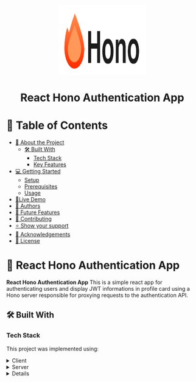 <a name="readme-top"></a>

<div align="center">
    <img src='./public/images/hono-title.png' width =230 height=185 alt='App Logo'/>
  <h1><b>React Hono Authentication App</b></h1>
</div>

<!-- TABLE OF CONTENTS -->

# 📗 Table of Contents

- [📖 About the Project](#about-project)
  - [🛠 Built With](#built-with)
    - [Tech Stack](#tech-stack)
    - [Key Features](#key-features)
- [💻 Getting Started](#getting-started)
  - [Setup](#setup)
  - [Prerequisites](#prerequisites)
  - [Usage](#usage)
- [🚀Live Demo](#livedemo)
- [👥 Authors](#authors)
- [🔭 Future Features](#future-features)
- [🤝 Contributing](#contributing)
- [⭐️ Show your support](#support)
- [🙏 Acknowledgements](#acknowledgements)
- [📝 License](#license)

# 📖 React Hono Authentication App <a name="about-project"></a>

**React Hono Authentication App** This is a simple react app for authenticating users and display JWT informations in profile card using a Hono server responsible for proxying requests to the authentication API.


## 🛠 Built With <a name="built-with"></a>

### Tech Stack <a name="tech-stack"></a>

This project was implemented using:

<details>
  <summary>Client</summary>
  <ul>
    <li><a href="https://nextjs.org/">Next.js</a></li>
  </ul>
</details>

<details>
  <summary>Server</summary>
  <ul>
    <li><a href="https://hono.dev/">Hono</a></li>
  </ul>
</details>

<details>

### Key Features <a name="key-features"></a>

- **Authentication with Hono server**
- **Manage Global state with Redux**
- **Display profile from JWT response data**
- **Logout**

<p align="right">(<a href="#readme-top">back to top</a>)</p>

## 💻 Getting Started <a name="getting-started"></a>

To get a local copy up and running, follow these steps:

### Prerequisites

In order to run this project you need to have installed:

- [ ] You’ll need to have Nodejs on your machine.

Optionally, in order to modify this project you should to have installed:

- [ ] Git.

- [ ] Code editor like: [Visual Studio code](https://code.visualstudio.com/), or others...

### Setup

To clone this repository to your desired folder:

```console
git clone https://github.com/chiztechnology/react-hono-authentication-app.git
```

- Access the cloned directory with:

```console
cd react-hono-authentication-app
```

- Open it with your favorite code editor.

### Usage


In order to launch the app, it's mandatory to install the node dependencies then run the project

first install the dependencies
```console
npm install
```

then run the development server:

```bash
npm run dev
# or
yarn dev
# or
pnpm dev
# or
bun dev
```

Open [http://localhost:3000](http://localhost:3000) with your browser to see the result.


<p align="right">(<a href="#readme-top">back to top</a>)</p>

## 🚀Live Demo <a name="livedemo"></a>

- Click [here to test the live version deployed on render](https://react-hono-authentication-app.onrender.com)

- Watch this short video presentation of [by clicking on this link](https://drive.google.com/file/d/1mGJC9CGKaB3oEqFHVQUVKbYG9SHH66N7/view?usp=sharing)

<p align="right">(<a href="#readme-top">back to top</a>)</p>

## 👥 Author <a name="authors"></a>

👤 **Israel CHIZUNGU**

- GitHub: [chiztechnology](https://github.com/chiztechnology)
- Twitter: [IsraelChizungu](https://twitter.com/IsraelChizungu)
- LinkedIn: [IsraelChizungu](https://www.linkedin.com/in/israelchizungu/)
- Portfolio: [IsraelCH](http://www.israel-portfolio.onrender.com)

<p align="right">(<a href="#readme-top">back to top</a>)</p>

## 🔭 Future Features <a name="future-features"></a>

We will implement this on the future:

- [ ] **Fix api endpoint**

<p align="right">(<a href="#readme-top">back to top</a>)</p>

## 🤝 Contributing <a name="contributing"></a>

Contributions, issues, and feature requests are welcome!

Feel free to check the [issues page](https://github.com/chiztechnology/react-hono-authentication-app/issues).

<p align="right">(<a href="#readme-top">back to top</a>)</p>

## ⭐️ Show your support <a name="support"></a>

Give a ⭐️ if you like this project!

<p align="right">(<a href="#readme-top">back to top</a>)</p>

## 🙏 Acknowledgments <a name="acknowledgements"></a>

For the open source dev communities, espacially [the TailwindCSS community](https://v1.tailwindcss.com/community) I address my gratitude

<p align="right">(<a href="#readme-top">back to top</a>)</p>

## 📝 License <a name="license"></a>

This project is [MIT](./LICENSE) licensed.

<p align="right">(<a href="#readme-top">back to top</a>)


